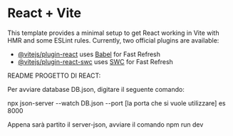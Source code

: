 # React + Vite
This template provides a minimal setup to get React working in Vite with HMR and some ESLint rules.
Currently, two official plugins are available:

- [@vitejs/plugin-react](https://github.com/vitejs/vite-plugin-react/blob/main/packages/plugin-react/README.md) uses [Babel](https://babeljs.io/) for Fast Refresh
- [@vitejs/plugin-react-swc](https://github.com/vitejs/vite-plugin-react-swc) uses [SWC](https://swc.rs/) for Fast Refresh



README PROGETTO DI REACT:  

Per avviare database DB.json, digitare il seguente comando:

npx json-server --watch DB.json --port [la porta che si vuole utilizzare] es 8000

Appena sarà partito il server-json, avviare il comando npm run dev
